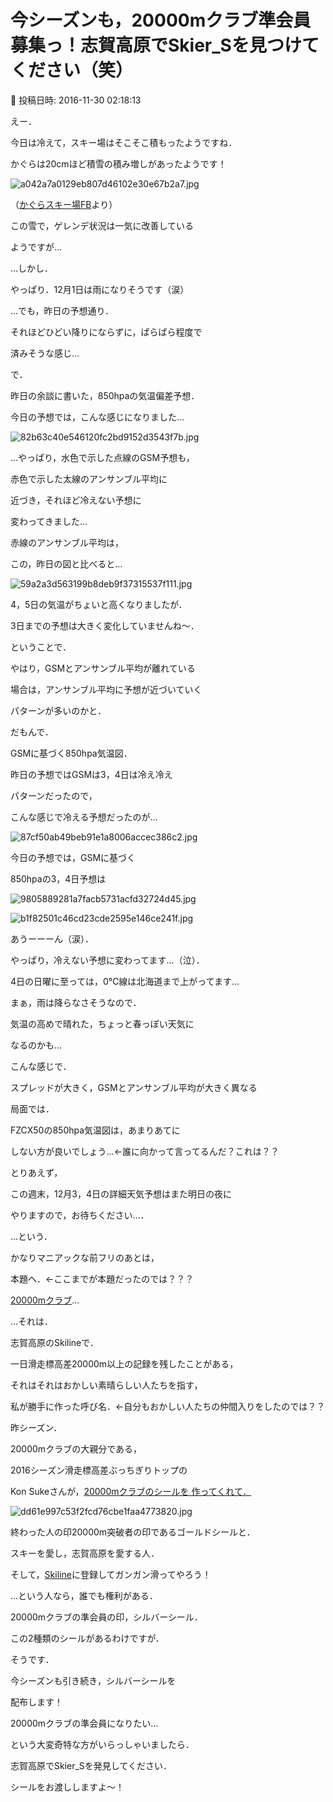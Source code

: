 # 今シーズンも，20000mクラブ準会員募集っ！志賀高原でSkier_Sを見つけてください（笑）

📅 投稿日時: 2016-11-30 02:18:13

えー．


今日は冷えて，スキー場はそこそこ積もったようですね．


かぐらは20cmほど積雪の積み増しがあったようです！







![a042a7a0129eb807d46102e30e67b2a7.jpg](images/a042a7a0129eb807d46102e30e67b2a7.jpg)




（[かぐらスキー場FB](https://www.facebook.com/snowkagura/posts/1034225206704799)より）





この雪で，ゲレンデ状況は一気に改善している


ようですが…


…しかし．


やっぱり．12月1日は雨になりそうです（涙）


…でも，昨日の予想通り．


それほどひどい降りにならずに，ぱらぱら程度で


済みそうな感じ…





で．


昨日の余談に書いた，850hpaの気温偏差予想．


今日の予想では，こんな感じになりました…




![82b63c40e546120fc2bd9152d3543f7b.jpg](images/82b63c40e546120fc2bd9152d3543f7b.jpg)




…やっぱり，水色で示した点線のGSM予想も，


赤色で示した太線のアンサンブル平均に


近づき，それほど冷えない予想に


変わってきました…





赤線のアンサンブル平均は，


この，昨日の図と比べると…




![59a2a3d563199b8deb9f37315537f111.jpg](images/59a2a3d563199b8deb9f37315537f111.jpg)




4，5日の気温がちょいと高くなりましたが．


3日までの予想は大きく変化していませんね～．





ということで．


やはり，GSMとアンサンブル平均が離れている


場合は，アンサンブル平均に予想が近づいていく


パターンが多いのかと．





だもんで．


GSMに基づく850hpa気温図．


昨日の予想ではGSMは3，4日は冷え冷え


パターンだったので，


こんな感じで冷える予想だったのが…




![87cf50ab49beb91e1a8006accec386c2.jpg](images/87cf50ab49beb91e1a8006accec386c2.jpg)







今日の予想では，GSMに基づく


850hpaの3，4日予想は




![9805889281a7facb5731acfd32724d45.jpg](images/9805889281a7facb5731acfd32724d45.jpg)






![b1f82501c46cd23cde2595e146ce241f.jpg](images/b1f82501c46cd23cde2595e146ce241f.jpg)




あうーーーん（涙）．


やっぱり，冷えない予想に変わってます…（泣）．


4日の日曜に至っては，0℃線は北海道まで上がってます…


まぁ，雨は降らなさそうなので．


気温の高めで晴れた，ちょっと春っぽい天気に


なるのかも…





こんな感じで．


スプレッドが大きく，GSMとアンサンブル平均が大きく異なる


局面では．


FZCX50の850hpa気温図は，あまりあてに


しない方が良いでしょう…←誰に向かって言ってるんだ？これは？？





とりあえず，


この週末，12月3，4日の詳細天気予想はまた明日の夜に


やりますので，お待ちください…．





…という．


かなりマニアックな前フリのあとは，


本題へ．←ここまでが本題だったのでは？？？





[20000mクラブ](ea8a953c4b60b5eec845669ca5ba7bf0f.md)…


…それは．


志賀高原のSkilineで．


一日滑走標高差20000m以上の記録を残したことがある，


それはそれはおかしい素晴らしい人たちを指す，


私が勝手に作った呼び名．←自分もおかしい人たちの仲間入りをしたのでは？？





昨シーズン．


20000mクラブの大親分である，


2016シーズン滑走標高差ぶっちぎりトップの


Kon Sukeさんが，[20000mクラブのシールを
作ってくれて．](ea21258d98d51b7d389af7b21d2ad3dc4.md)




![dd61e997c53f2fcd76cbe1faa4773820.jpg](images/dd61e997c53f2fcd76cbe1faa4773820.jpg)







終わった人の印20000m突破者の印であるゴールドシールと．





スキーを愛し，志賀高原を愛する人．


そして，[Skiline](eb2a0029115b8205c8168295e2d9d49ef.md)に登録してガンガン滑ってやろう！


…という人なら，誰でも権利がある．


20000mクラブの準会員の印，シルバーシール．





この2種類のシールがあるわけですが．





そうです．


今シーズンも引き続き，シルバーシールを


配布します！





20000mクラブの準会員になりたい…


という大変奇特な方がいらっしゃいましたら．


志賀高原でSkier_Sを発見してください．


シールをお渡ししますよ～！
